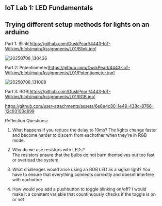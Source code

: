 ## IoT Lab 1: LED Fundamentals
## Trying different setup methods for lights on an arduino 

Part 1:
Blink[https://github.com/DuskPearl/4443-IoT-Wilkins/blob/main/Assignments/L01/Blink.ino]

![20250708_130436](https://github.com/user-attachments/assets/85b30d26-9a57-4c1e-b8df-c68e4336fd94)


Part 2: 
Potentiometer[https://github.com/DuskPearl/4443-IoT-Wilkins/blob/main/Assignments/L01/Potentiometer.ino]

![20250708_131008](https://github.com/user-attachments/assets/cbdf7bec-b7b9-43a5-9738-78ec19bee2ea)


Part 3: 
RGB[https://github.com/DuskPearl/4443-IoT-Wilkins/blob/main/Assignments/L01/RGB.ino]

https://github.com/user-attachments/assets/6e8e4c80-1e49-438c-8766-12c93103c899


Reflection Questions:
1. What happens if you reduce the delay to 10ms?
  The lights change faster and become harder to discern from eachother when they're in RGB mode.

2. Why do we use resistors with LEDs?  
  The resistors ensure that the bulbs do not burn themselves out too fast or overload the system.

3. What challenges would arise using an RGB LED as a signal light?
   You have to ensure that everything connects correctly and doesnt interfere with eachother
  
4. How would you add a pushbutton to toggle blinking on/off?
   I would make it a constant variable that countinuously checks if the toggle is on or not
